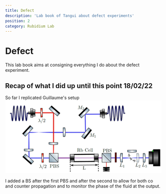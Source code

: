 ```yaml
---
title: Defect
description: 'Lab book of Tangui about defect experiments'
position: 2
category: Rubidium Lab
---
```


# Defect

  This lab book aims at consigning everything I do about the defect experiment.

## Recap of what I did up until this point 18/02/22

So far I replicated Guillaume's setup ![setup](tangui/images/defect_guillaume.png)

I added a BS after the first PBS and after the second to allow for both co and counter propagation and to monitor the phase of the fluid at the output.

